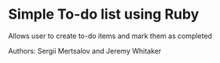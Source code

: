 Simple To-do list using Ruby
============================

Allows user to create to-do items and mark them as completed

Authors: Sergii Mertsalov and Jeremy Whitaker 


